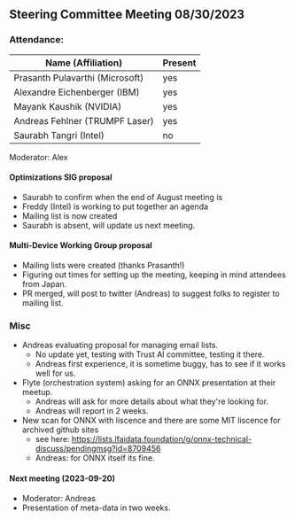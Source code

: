 ## Steering Committee Meeting 08/30/2023

### Attendance:

| Name (Affiliation)              | Present  |
| ------------------------------- | -------- |
| Prasanth Pulavarthi (Microsoft) | yes |
| Alexandre Eichenberger (IBM)    | yes |
| Mayank Kaushik (NVIDIA)         | yes |
| Andreas Fehlner (TRUMPF Laser)  | yes  |
| Saurabh Tangri (Intel)          | no |

Moderator: Alex

#### Optimizations SIG proposal
 - Saurabh to confirm when the end of August meeting is
 - Freddy (Intel) is working to put together an agenda
 - Mailing list is now created
 - Saurabh is absent, will update us next meeting.

#### Multi-Device Working Group proposal
 - Mailing lists were created (thanks Prasanth!)
 - Figuring out times for setting up the meeting, keeping in mind attendees from Japan.
 - PR merged, will post to twitter (Andreas) to suggest folks to register to mailing list.

### Misc
- Andreas evaluating proposal for managing email lists.
  - No update yet, testing with Trust AI committee, testing it there.
  - Andreas first experience, it is sometime buggy, has to see if it works well for us.
- Flyte (orchestration system) asking for an ONNX presentation at their meetup.
  - Andreas will ask for more details about what they're looking for.
  - Andreas will report in 2 weeks.
- New scan for ONNX with liscence and there are some MIT liscence for archived github sites
  - see here: https://lists.lfaidata.foundation/g/onnx-technical-discuss/pendingmsg?id=8709456
  - Andreas: for ONNX itself its fine.
  
#### Next meeting (2023-09-20)
  - Moderator: Andreas
  - Presentation of meta-data in two weeks.
